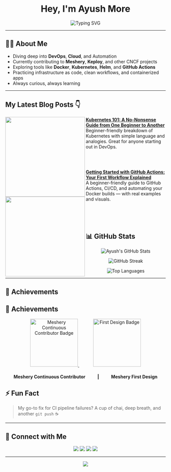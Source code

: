 <h1 align="center"> Hey, I'm Ayush More</h1>

<p align="center">
  <img src="https://readme-typing-svg.herokuapp.com?font=JetBrains+Mono&size=22&duration=3000&pause=1000&color=00FFE3&center=true&vCenter=true&multiline=true&width=600&height=80&lines=DevOps+Enthusiast+%7C+Cloud+Learner;Open-Source+Contributor+%7C+CI%2FCD+Explorer;Building+Resilient+Infra+with+Modern+Tools!" alt="Typing SVG" />
</p>

---

## 👨‍💻 About Me
-  Diving deep into **DevOps**, **Cloud**, and Automation  
-  Currently contributing to **Meshery**, **Keploy**, and other CNCF projects  
-  Exploring tools like **Docker**, **Kubernetes**, **Helm**, and **GitHub Actions**
-  Practicing infrastructure as code, clean workflows, and containerized apps  
-  Always curious, always learning 

---

##  My Latest Blog Posts 👇

<!-- HASHNODE_BLOG:START -->

<p align="left">
  <a href="https://heyyayush.hashnode.dev/kubernetes-101-a-no-nonsense-guide-from-one-beginner-to-another" title="Kubernetes 101">
    <img src="https://cdn.hashnode.com/res/hashnode/image/upload/v1748080123801/64463bf2-79c4-472c-8e43-429e0751af5c.png?w=800&h=420&fit=crop&crop=entropy&auto=compress,format&format=webp" width="250px" align="left" />
  </a>
  <a href="https://heyyayush.hashnode.dev/kubernetes-101-a-no-nonsense-guide-from-one-beginner-to-another" title="Kubernetes 101">
    <strong>Kubernetes 101: A No-Nonsense Guide from One Beginner to Another</strong>
  </a>
  <br/> Beginner-friendly breakdown of Kubernetes with simple language and analogies. Great for anyone starting out in DevOps.
</p>

</br></br>

<p align="left">
  <a href="https://heyyayush.hashnode.dev/getting-started-with-github-actions-your-first-workflow-explained" title="GitHub Actions Beginner Guide" title="GitHub Actions Beginner Guide">
    <img src="https://i.postimg.cc/Df4LYnk4/Github-Actions.webp?w=800&h=420&fit=crop&crop=entropy&auto=compress,format&format=webp" width="250px" align="left" />
  </a>
  <a href="https://heyyayush.hashnode.dev/getting-started-with-github-actions-your-first-workflow-explained" title="DevOps Journey">
    <strong>Getting Started with GitHub Actions: Your First Workflow Explained</strong>
  </a>
  <br/> A beginner-friendly guide to GitHub Actions, CI/CD, and automating your Docker builds — with real examples and visuals.
</p>
</br>
<br >
<br />



<!-- HASHNODE_BLOG:END -->

## 📊 GitHub Stats

<p align="center">
  <img src="https://github-readme-stats.vercel.app/api?username=Ayushmore1214&show_icons=true&theme=radical" alt="Ayush's GitHub Stats" />
</p>

<p align="center">
  <img src="https://streak-stats.demolab.com?user=Ayushmore1214&theme=radical&hide_border=false" alt="GitHub Streak" />
</p>

<p align="center">
  <img src="https://github-readme-stats.vercel.app/api/top-langs/?username=Ayushmore1214&layout=compact&theme=radical" alt="Top Languages" />
</p>


---

## 🏅 Achievements
## 🏅 Achievements

<p align="center">
  <!-- Meshery Continuous Contributor Badge -->
  <a href="https://cloud.layer5.io/user/694282e3-0c6b-4893-9bea-7ac2da1f5aae?tab=badges&badge=continuous-contributor">
    <img src="https://badges.layer5.io/assets/badges/continuous-contributor/continuous-contributor.png" width="150" alt="Meshery Continuous Contributor Badge" />
  </a>
  <!-- Spacer between badges -->
  <span style="display:inline-block; width:40px;"></span>
  <!-- First Design Badge -->
  <a href="https://cloud.layer5.io/user/694282e3-0c6b-4893-9bea-7ac2da1f5aae?tab=badges&badge=first-design">
    <img src="https://badges.layer5.io/assets/badges/first-design/first-design.png" width="150" alt="    First Design Badge" />
  </a>
</p>

<!-- Extra space between badges and text -->
<div align="center" style="margin-bottom: 20px; margin-top: 20px;"></div>

<p align="center">
  <b>Meshery Continuous Contributor</b>
  <span style="display:inline-block; width:30px;"></span>
  <b>|</b>
  <span style="display:inline-block; width:30px;"></span>
  <b>Meshery First Design</b>
</p>


## ⚡ Fun Fact  
> My go-to fix for CI pipeline failures? A cup of chai, deep breath, and another `git push` ☕

---

## 🔗 Connect with Me
<p align="center">
  <a href="mailto:ayushmore42595@gmail.com"><img src="https://img.shields.io/badge/Gmail-D14836?style=for-the-badge&logo=gmail&logoColor=white"></a>
  <a href="https://www.linkedin.com/in/ayush-more-3b4154341"><img src="https://img.shields.io/badge/LinkedIn-0A66C2?style=for-the-badge&logo=linkedin&logoColor=white"></a>
  <a href="https://github.com/Ayushmore1214"><img src="https://img.shields.io/badge/GitHub-181717?style=for-the-badge&logo=github&logoColor=white"></a>
  <a href="https://heyyayush.hashnode.dev/"><img src="https://img.shields.io/badge/Hashnode-2962FF?style=for-the-badge&logo=hashnode&logoColor=white"></a>
</p>

---

<p align="center">
  <img src="https://capsule-render.vercel.app/api?type=waving&color=0f2027,203a43,2c5364&height=140&section=footer" />
</p>






